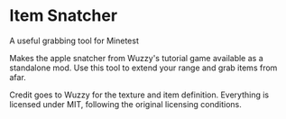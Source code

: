 # Item Snatcher
A useful grabbing tool for Minetest

Makes the apple snatcher from Wuzzy's tutorial game available as a standalone mod.
Use this tool to extend your range and grab items from afar.

Credit goes to Wuzzy for the texture and item definition.
Everything is licensed under MIT, following the original licensing conditions.